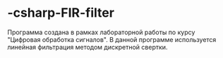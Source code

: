 # -csharp-FIR-filter
Программа создана в рамках лабораторной работы по курсу "Цифровая обработка сигналов". В данной программе используется линейная фильтрация методом дискретной свертки.
